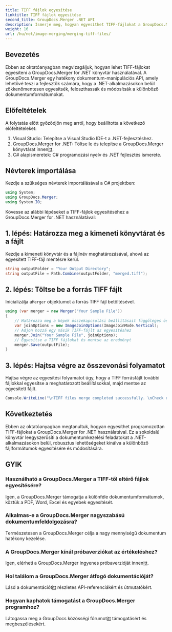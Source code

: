 ```yaml
---
title: TIFF fájlok egyesítése
linktitle: TIFF fájlok egyesítése
second_title: GroupDocs.Merger .NET API
description: Ismerje meg, hogyan egyesíthet TIFF-fájlokat a GroupDocs.Merger for .NET használatával. Zökkenőmentesen egyesítse, ossza fel és módosítsa a dokumentumokat .NET-alkalmazásaiban.
weight: 16
url: /hu/net/image-merging/merging-tiff-files/
---
```

## Bevezetés
Ebben az oktatóanyagban megvizsgáljuk, hogyan lehet TIFF-fájlokat egyesíteni a GroupDocs.Merger for .NET könyvtár használatával. A GroupDocs.Merger egy hatékony dokumentum-manipulációs API, amely lehetővé teszi a fejlesztők számára, hogy a .NET-alkalmazásokon belül zökkenőmentesen egyesítsék, feloszthassák és módosítsák a különböző dokumentumformátumokat.
## Előfeltételek
A folytatás előtt győződjön meg arról, hogy beállította a következő előfeltételeket:
1. Visual Studio: Telepítse a Visual Studio IDE-t a .NET-fejlesztéshez.
2. GroupDocs.Merger for .NET: Töltse le és telepítse a GroupDocs.Merger könyvtárat innen[itt](https://releases.groupdocs.com/merger/net/).
3. C# alapismeretek: C# programozási nyelv és .NET fejlesztés ismerete.

## Névterek importálása
Kezdje a szükséges névterek importálásával a C# projektben:
```csharp
using System; 
using GroupDocs.Merger;
using System.IO;
```

Kövesse az alábbi lépéseket a TIFF-fájlok egyesítéséhez a GroupDocs.Merger for .NET használatával:
## 1. lépés: Határozza meg a kimeneti könyvtárat és a fájlt
Kezdje a kimeneti könyvtár és a fájlnév meghatározásával, ahová az egyesített TIFF-fájl mentésre kerül.
```csharp
string outputFolder = "Your Output Directory";
string outputFile = Path.Combine(outputFolder, "merged.tiff");
```
## 2. lépés: Töltse be a forrás TIFF fájlt
 Inicializálja a`Merger` objektumot a forrás TIFF fájl betöltésével.
```csharp
using (var merger = new Merger("Your Sample File"))
{
    // Határozza meg a képek összekapcsolási beállításait függőleges összekapcsolási móddal
    var joinOptions = new ImageJoinOptions(ImageJoinMode.Vertical);
    // Adjon hozzá egy másik TIFF-fájlt az egyesítéshez
    merger.Join("Your Sample File", joinOptions);
    // Egyesítse a TIFF fájlokat és mentse az eredményt
    merger.Save(outputFile);
}
```
## 3. lépés: Hajtsa végre az összevonási folyamatot
Hajtsa végre az egyesítési folyamatot úgy, hogy a TIFF forrásfájlt további fájlokkal egyesítse a meghatározott beállításokkal, majd mentse az egyesített fájlt.
```csharp
Console.WriteLine("\nTIFF files merge completed successfully. \nCheck output in {0}", outputFolder);
```

## Következtetés
Ebben az oktatóanyagban megtanultuk, hogyan egyesíthet programozottan TIFF-fájlokat a GroupDocs.Merger for .NET használatával. Ez a sokoldalú könyvtár leegyszerűsíti a dokumentumkezelési feladatokat a .NET-alkalmazásokon belül, robusztus lehetőségeket kínálva a különböző fájlformátumok egyesítésére és módosítására.

## GYIK
### Használható a GroupDocs.Merger a TIFF-től eltérő fájlok egyesítésére?
Igen, a GroupDocs.Merger támogatja a különféle dokumentumformátumok, köztük a PDF, Word, Excel és egyebek egyesítését.
### Alkalmas-e a GroupDocs.Merger nagyszabású dokumentumfeldolgozásra?
Természetesen a GroupDocs.Merger célja a nagy mennyiségű dokumentum hatékony kezelése.
### A GroupDocs.Merger kínál próbaverziókat az értékeléshez?
 Igen, elérheti a GroupDocs.Merger ingyenes próbaverzióját innen[itt](https://releases.groupdocs.com/).
### Hol találom a GroupDocs.Merger átfogó dokumentációját?
 Lásd a dokumentációt[itt](https://tutorials.groupdocs.com/merger/net/) részletes API-referenciákért és útmutatókért.
### Hogyan kaphatok támogatást a GroupDocs.Merger programhoz?
 Látogassa meg a GroupDocs közösségi fórumot[itt](https://forum.groupdocs.com/c/merger/32) támogatásért és megbeszélésekért.